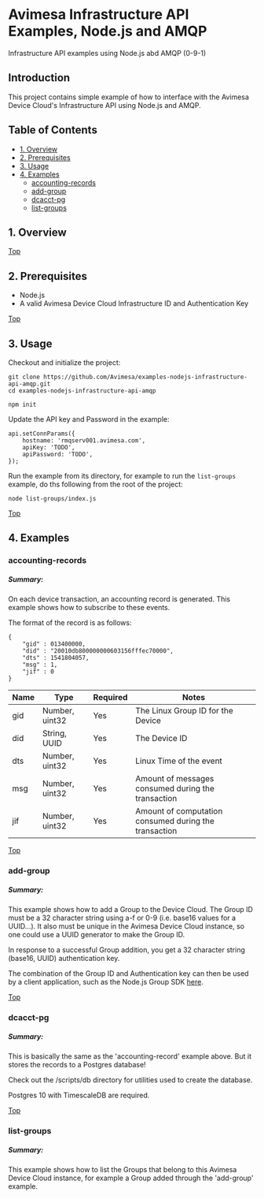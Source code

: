 # Avimesa Infrastructure API Examples, Node.js and AMQP
Infrastructure API examples using Node.js abd AMQP (0-9-1)

## Introduction

This project contains simple example of how to interface with the Avimesa Device Cloud's Infrastructure API using Node.js and AMQP.


<a id="toc"></a>
## Table of Contents
- [1. Overview](#1.-overview)
- [2. Prerequisites](#2.-prerequisites)
- [3. Usage](#3.-usage)
- [4. Examples](#4.-examples)
    - [accounting-records](#4.1-examples)
    - [add-group](#4.2-examples)
    - [dcacct-pg](#4.3-examples)
    - [list-groups](#4.4-examples)

<a id="1.-overview"></a>
## 1. Overview

[Top](#toc)<br>
<a id="2.-prerequisites"></a>
## 2. Prerequisites

- Node.js
- A valid Avimesa Device Cloud Infrastructure ID and Authentication Key


[Top](#toc)<br>
<a id="3.-usage"></a>
## 3. Usage

Checkout and initialize the project:

```
git clone https://github.com/Avimesa/examples-nodejs-infrastructure-api-amqp.git
cd examples-nodejs-infrastructure-api-amqp

npm init
```

Update the API key and Password in the example:

```
api.setConnParams({
    hostname: 'rmqserv001.avimesa.com',
    apiKey: 'TODO',
    apiPassword: 'TODO',
});
```

Run the example from its directory, for example to run the `list-groups` example, do ths following from the root of the project:

```
node list-groups/index.js
```

[Top](#toc)<br>
<a id="4.-examples"></a>
## 4. Examples


<a id="#4.1-examples"></a>
### accounting-records

##### Summary:

On each device transaction, an accounting record is generated.  This example shows how to subscribe to these events.

The format of the record is as follows:

```
{
    "gid" : 013400000, 
    "did" : "20010db800000000603156fffec70000",
    "dts" : 1541804057,
    "msg" : 1,
    "jif" : 0
}
```


| Name     | Type           | Required | Notes |
| ---      | ---            | --- | --- |
| gid      | Number, uint32 | Yes | The Linux Group ID for the Device |
| did      | String, UUID   | Yes | The Device ID |
| dts      | Number, uint32 | Yes | Linux Time of the event |
| msg      | Number, uint32 | Yes | Amount of messages consumed during the transaction |
| jif      | Number, uint32 | Yes | Amount of computation consumed during the transaction |






[Top](#toc)<br>
<a id="#4.2-examples"></a>
### add-group

##### Summary:

This example shows how to add a Group to the Device Cloud.  The Group ID must be a 32 character string using a-f or 0-9 (i.e. base16 values for a UUID...).  It also must be unique in the Avimesa Device Cloud instance, so one could use a UUID generator to make the Group ID.

In response to a successful Group addition, you get a 32 character string (base16, UUID) authentication key.  

The combination of the Group ID and Authentication key can then be used by a client application, such as the Node.js Group SDK [here](https://www.npmjs.com/package/@avimesa/group-api-amqp). 




[Top](#toc)<br>
<a id="#4.3-examples"></a>
### dcacct-pg

##### Summary:

This is basically the same as the 'accounting-record' example above.  But it stores the records to a Postgres database!

Check out the /scripts/db directory for utilities used to create the database.

Postgres 10 with TimescaleDB are required.

 

[Top](#toc)<br>
<a id="#4.4-examples"></a>
### list-groups

##### Summary:

This example shows how to list the Groups that belong to this Avimesa Device Cloud instance, for example a Group added through the 'add-group' example.
